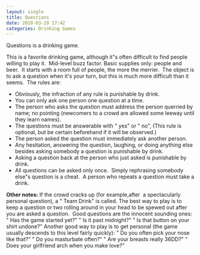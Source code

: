 ```yaml
---
layout: single
title: Questions
date: 2010-03-29 17:42
categories: Drinking Games
---
```

Questions is a drinking game.

This is a favorite drinking game, although it&quot;s often difficult to find people willing to play it.  Mid-level buzz factor. Basic supplies only: people and beer.  It starts with a room full of people, the more the merrier.  The object is to ask a question when it's your turn, but this is much more difficult than it seems.  The rules are:
<ul>
	<li>Obviously, the infraction of any rule is punishable by drink.</li>
	<li>You can only ask one person one question at a time.</li>
	<li>The person who asks the question must address the person querried by name; no pointing (newcomers to a crowd are allowed some leeway until they learn names).</li>
	<li>The questions must be answerable with "
yes" or "
no", (This rule is optional, but be certain beforehand if it will be observed.)</li>
	<li>The person asked the question must immediately ask another person.</li>
	<li>Any hesitation, answering the question, laughing, or doing anything else besides asking somebody a question is punishable by drink.</li>
	<li>Asking a question back at the person who just asked is punishable by drink.</li>
	<li>All questions can be asked only once.  Simply rephrasing somebody else&quot;s question is a cheat.  A person who repeats a question must take a drink.</li>
</ul>
<strong>Other notes:</strong>
If the crowd cracks up (for example,after  a spectacularly personal question), a "
Team Drink" is called.
The best way to play is to keep a question or two rolling around in your head to be spewed out after you are asked a question.  Good questions are the innocent sounding ones: "
Has the game started yet?" "
Is it past midnight?" "
Is that button on your shirt undone?"
Another good way to play is to get personal (the game usually descends to this level fairly quickly): "
Do you often pick your nose like that?" "
Do you masturbate often?" "
Are your breasts really 36DD?" "
Does your girlfriend arch when you make love?"
